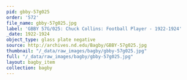 ```yaml
---
pid: gbby-57g025
order: '572'
file_name: gbby-57g025.jpg
label: 'GBBY 57G/025: Chuck Collins: Football Player - 1922-1924'
_date: 1922-1924
object_type: glass plate negative
source: http://archives.nd.edu/Bagby/GBBY-57g025.jpg
thumbnail: "/_data/raw_images/bagby/gbby-57g025.jpg"
full: "/_data/raw_images/bagby/gbby-57g025.jpg"
layout: bagby_item
collection: bagby
---
```

